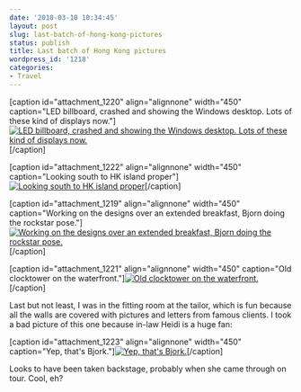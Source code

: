 ```yaml
---
date: '2010-03-10 10:34:45'
layout: post
slug: last-batch-of-hong-kong-pictures
status: publish
title: Last batch of Hong Kong pictures
wordpress_id: '1218'
categories:
- Travel
---
```


[caption id="attachment_1220" align="alignnone" width="450" caption="LED billboard, crashed and showing the Windows desktop. Lots of these kind of displays now."][![LED billboard, crashed and showing the Windows desktop. Lots of these kind of displays now.](http://fnord.phfactor.net/wp-content/uploads/2010/03/P1030703-450x254.jpg)](http://fnord.phfactor.net/wp-content/uploads/2010/03/P1030703.jpg)[/caption]

[caption id="attachment_1222" align="alignnone" width="450" caption="Looking south to HK island proper"][![Looking south to HK island proper](http://fnord.phfactor.net/wp-content/uploads/2010/03/P1030711-450x337.jpg)](http://fnord.phfactor.net/wp-content/uploads/2010/03/P1030711.jpg)[/caption]

[caption id="attachment_1219" align="alignnone" width="450" caption="Working on the designs over an extended breakfast, Bjorn doing the rockstar pose."][![Working on the designs over an extended breakfast, Bjorn doing the rockstar pose.](http://fnord.phfactor.net/wp-content/uploads/2010/03/P1030702-copy-450x337.jpg)](http://fnord.phfactor.net/wp-content/uploads/2010/03/P1030702-copy.jpg)[/caption]

[caption id="attachment_1221" align="alignnone" width="450" caption="Old clocktower on the waterfront."][![Old clocktower on the waterfront.](http://fnord.phfactor.net/wp-content/uploads/2010/03/P1030706-450x600.jpg)](http://fnord.phfactor.net/wp-content/uploads/2010/03/P1030706.jpg)[/caption]

Last but not least, I was in the fitting room at the tailor, which is fun because all the walls are covered with pictures and letters from famous clients. I took a bad picture of this one because in-law Heidi is a huge fan:

[caption id="attachment_1223" align="alignnone" width="450" caption="Yep, that's Bjork."][![Yep, that's Bjork.](http://fnord.phfactor.net/wp-content/uploads/2010/03/IMG_0012-450x600.jpg)](http://fnord.phfactor.net/wp-content/uploads/2010/03/IMG_0012.jpg)[/caption]

Looks to have been taken backstage, probably when she came through on tour. Cool, eh?
